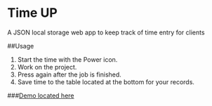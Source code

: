 Time UP
=======

A JSON local storage web app to keep track of time entry for clients

##Usage

1. Start the time with the Power icon.
2. Work on the project.
3. Press again after the job is finished.
4. Save time to the table located at the bottom for your records.

###[Demo located here](http://sethearby.github.io/TimeUP/)

